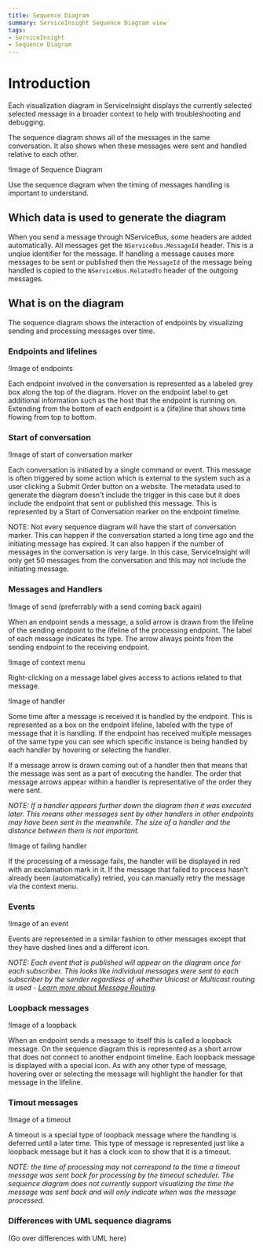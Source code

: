 ```yaml
---
title: Sequence Diagram
summary: ServiceInsight Sequence Diagram view
tags: 
- ServiceInsight
- Sequence Diagram
---
```


# Introduction

Each visualization diagram in ServiceInsight displays the currently selected selected message in a broader context to help with troubleshooting and debugging.

The sequence diagram shows all of the messages in the same conversation. It also shows when these messages were sent and handled relative to each other. 

!Image of Sequence Diagram

Use the sequence diagram when the timing of messages handling is important to understand.

## Which data is used to generate the diagram

When you send a message through NServiceBus, some headers are added automatically. All messages get the `NServiceBus.MessageId` header. This is a unqiue identifier for the message. If handling a message causes more messages to be sent or published then the `MessageId` of the message being handled is copied to the `NServiceBus.RelatedTo` header of the outgoing messages.


## What is on the diagram

The sequence diagram shows the interaction of endpoints by visualizing sending and processing messages over time. 

### Endpoints and lifelines

!Image of endpoints

Each endpoint involved in the conversation is represented as a labeled grey box along the top of the diagram. Hover on the endpoint label to get additional information such as the host that the endpoint is running on. Extending from the bottom of each endpoint is a (life)line that shows time flowing from top to bottom.

### Start of conversation

!Image of start of conversation marker

Each conversation is initiated by a single command or event. This message is often triggered by some action which is external to the system such as a user clicking a Submit Order button on a website. The metadata used to generate the diagram doesn't include the trigger in this case but it does include the endpoint that sent or published this message. This is represented by a Start of Conversation marker on the endpoint timeline.

NOTE: Not every sequence diagram will have the start of conversation marker. This can happen if the conversation started a long time ago and the initiating message has expired. It can also happen if the number of messages in the conversation is very large. In this case, ServiceInsight will only get 50 messages from the conversation and this may not include the initiating message.

### Messages and Handlers

!Image of send (preferrably with a send coming back again)

When an endpoint sends a message, a solid arrow is drawn from the lifeline of the sending endpoint to the lifeline of the processing endpoint. The label of each message indicates its type. The arrow always points from the sending endpoint to the receiving endpoint.

!Image of context menu

Right-clicking on a message label gives access to actions related to that message.

!Image of handler

Some time after a message is received it is handled by the endpoint. This is represented as a box on the endpoint lifeline, labeled with the type of message that it is handling. If the endpoint has received multiple messages of the same type you can see which specific instance is being handled by each handler by hovering or selecting the handler.

If a message arrow is drawn coming out of a handler then that means that the message was sent as a part of executing the handler. The order that message arrows appear within a handler is representative of the order they were sent.

*NOTE: If a handler appears further down the diagram then it was executed later. This means other messages sent by other handlers in other endpoints may have been sent in the meanwhile. The size of a handler and the distance between them is not important.*

!Image of failing handler

If the processing of a message fails, the handler will be displayed in red with an exclamation mark in it. If the message that failed to process hasn't already been (automatically) retried, you can manually retry the message via the context menu.

### Events

!Image of an event

Events are represented in a similar fashion to other messages except that they have dashed lines and a different icon. 

*NOTE: Each event that is published will appear on the diagram once for each subscriber. This looks like individual messages were sent to each subscriber by the sender regardless of whether Unicast or Multicast routing is used - [Learn more about Message Routing](/nservicebus/messaging/routing.md).*

### Loopback messages

!Image of a loopback

When an endpoint sends a message to itself this is called a loopback message. On the sequence diagram this is represented as a short arrow that does not connect to another endpoint timeline. Each loopback message is displayed with a special icon. As with any other type of message, hovering over or selecting the message will highlight the handler for that message in the lifeline.

### Timout messages

!Image of a timeout

A timeout is a special type of loopback message where the handling is deferred until a later time. This type of message is represented just like a loopback message but it has a clock icon to show that it is a timeout.

*NOTE: the time of processing may not correspond to the time a timeout message was sent back for processing by the timeout scheduler. The sequence diagram does not currently support visualizing the time the message was sent back and will only indicate when was the message processed.*

### Differences with UML sequence diagrams

(Go over differences with UML here) 
